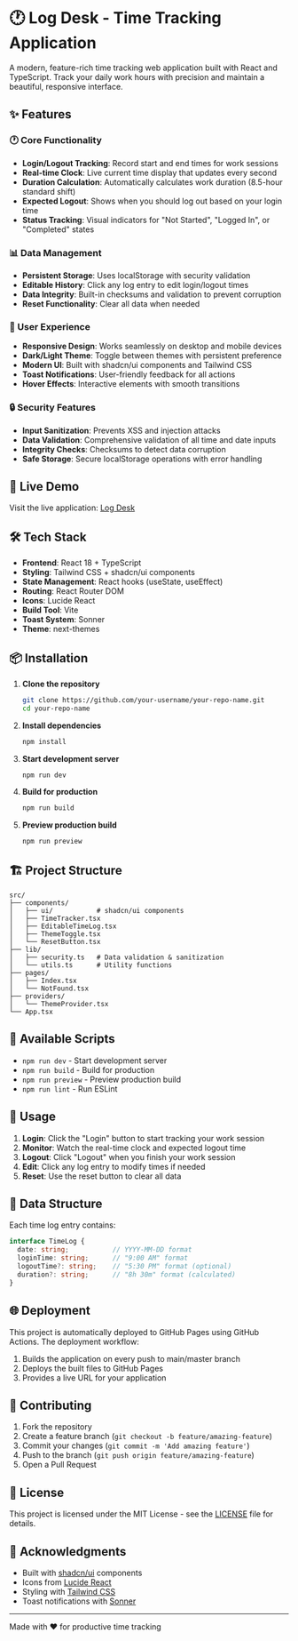 # 🕐 Log Desk - Time Tracking Application

A modern, feature-rich time tracking web application built with React and TypeScript. Track your daily work hours with precision and maintain a beautiful, responsive interface.

## ✨ Features

### 🕐 Core Functionality
- **Login/Logout Tracking**: Record start and end times for work sessions
- **Real-time Clock**: Live current time display that updates every second
- **Duration Calculation**: Automatically calculates work duration (8.5-hour standard shift)
- **Expected Logout**: Shows when you should log out based on your login time
- **Status Tracking**: Visual indicators for "Not Started", "Logged In", or "Completed" states

### 📊 Data Management
- **Persistent Storage**: Uses localStorage with security validation
- **Editable History**: Click any log entry to edit login/logout times
- **Data Integrity**: Built-in checksums and validation to prevent corruption
- **Reset Functionality**: Clear all data when needed

### 🎨 User Experience
- **Responsive Design**: Works seamlessly on desktop and mobile devices
- **Dark/Light Theme**: Toggle between themes with persistent preference
- **Modern UI**: Built with shadcn/ui components and Tailwind CSS
- **Toast Notifications**: User-friendly feedback for all actions
- **Hover Effects**: Interactive elements with smooth transitions

### 🔒 Security Features
- **Input Sanitization**: Prevents XSS and injection attacks
- **Data Validation**: Comprehensive validation of all time and date inputs
- **Integrity Checks**: Checksums to detect data corruption
- **Safe Storage**: Secure localStorage operations with error handling

## 🚀 Live Demo

Visit the live application: [Log Desk](https://your-username.github.io/your-repo-name/)

## 🛠️ Tech Stack

- **Frontend**: React 18 + TypeScript
- **Styling**: Tailwind CSS + shadcn/ui components
- **State Management**: React hooks (useState, useEffect)
- **Routing**: React Router DOM
- **Icons**: Lucide React
- **Build Tool**: Vite
- **Toast System**: Sonner
- **Theme**: next-themes

## 📦 Installation

1. **Clone the repository**
   ```bash
   git clone https://github.com/your-username/your-repo-name.git
   cd your-repo-name
   ```

2. **Install dependencies**
   ```bash
   npm install
   ```

3. **Start development server**
   ```bash
   npm run dev
   ```

4. **Build for production**
   ```bash
   npm run build
   ```

5. **Preview production build**
   ```bash
   npm run preview
   ```

## 🏗️ Project Structure

```
src/
├── components/
│   ├── ui/           # shadcn/ui components
│   ├── TimeTracker.tsx
│   ├── EditableTimeLog.tsx
│   ├── ThemeToggle.tsx
│   └── ResetButton.tsx
├── lib/
│   ├── security.ts   # Data validation & sanitization
│   └── utils.ts      # Utility functions
├── pages/
│   ├── Index.tsx
│   └── NotFound.tsx
├── providers/
│   └── ThemeProvider.tsx
└── App.tsx
```

## 🔧 Available Scripts

- `npm run dev` - Start development server
- `npm run build` - Build for production
- `npm run preview` - Preview production build
- `npm run lint` - Run ESLint

## 📱 Usage

1. **Login**: Click the "Login" button to start tracking your work session
2. **Monitor**: Watch the real-time clock and expected logout time
3. **Logout**: Click "Logout" when you finish your work session
4. **Edit**: Click any log entry to modify times if needed
5. **Reset**: Use the reset button to clear all data

## 🎯 Data Structure

Each time log entry contains:
```typescript
interface TimeLog {
  date: string;           // YYYY-MM-DD format
  loginTime: string;      // "9:00 AM" format
  logoutTime?: string;    // "5:30 PM" format (optional)
  duration?: string;      // "8h 30m" format (calculated)
}
```

## 🌐 Deployment

This project is automatically deployed to GitHub Pages using GitHub Actions. The deployment workflow:

1. Builds the application on every push to main/master branch
2. Deploys the built files to GitHub Pages
3. Provides a live URL for your application

## 🤝 Contributing

1. Fork the repository
2. Create a feature branch (`git checkout -b feature/amazing-feature`)
3. Commit your changes (`git commit -m 'Add amazing feature'`)
4. Push to the branch (`git push origin feature/amazing-feature`)
5. Open a Pull Request

## 📄 License

This project is licensed under the MIT License - see the [LICENSE](LICENSE) file for details.

## 🙏 Acknowledgments

- Built with [shadcn/ui](https://ui.shadcn.com/) components
- Icons from [Lucide React](https://lucide.dev/)
- Styling with [Tailwind CSS](https://tailwindcss.com/)
- Toast notifications with [Sonner](https://sonner.emilkowal.ski/)

---

Made with ❤️ for productive time tracking

